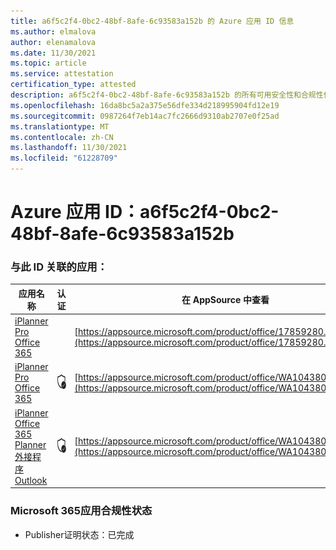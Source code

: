 ```yaml
---
title: a6f5c2f4-0bc2-48bf-8afe-6c93583a152b 的 Azure 应用 ID 信息
ms.author: elmalova
author: elenamalova
ms.date: 11/30/2021
ms.topic: article
ms.service: attestation
certification_type: attested
description: a6f5c2f4-0bc2-48bf-8afe-6c93583a152b 的所有可用安全性和合规性信息。
ms.openlocfilehash: 16da8bc5a2a375e56dfe334d218995904fd12e19
ms.sourcegitcommit: 0987264f7eb14ac7fc2666d9310ab2707e0f25ad
ms.translationtype: MT
ms.contentlocale: zh-CN
ms.lasthandoff: 11/30/2021
ms.locfileid: "61228709"
---
```

# <a name="azure-app-id-a6f5c2f4-0bc2-48bf-8afe-6c93583a152b"></a>Azure 应用 ID：a6f5c2f4-0bc2-48bf-8afe-6c93583a152b


### <a name="apps-associated-with-this-id"></a>与此 ID 关联的应用：
| **应用名称** | **认证** | **在 AppSource 中查看** |
|--------------|---------------|-----------------------|
| [iPlanner Pro Office 365](https://docs.microsoft.com/microsoft-365-app-certification/forward/17859280.iplannerpro) |  | [https://appsource.microsoft.com/product/office/17859280.iplannerpro](https://appsource.microsoft.com/product/office/17859280.iplannerpro) |
| [iPlanner Pro Office 365](https://docs.microsoft.com/microsoft-365-app-certification/forward/WA104380464) | <img alt="Certified application badge" src="../media/certified-badge.png" height="25" width="25" /> | [https://appsource.microsoft.com/product/office/WA104380464](https://appsource.microsoft.com/product/office/WA104380464) |
| [iPlanner Office 365 Planner 外接程序Outlook](https://docs.microsoft.com/microsoft-365-app-certification/forward/WA104380147) | <img alt="Certified application badge" src="../media/certified-badge.png" height="25" width="25" /> | [https://appsource.microsoft.com/product/office/WA104380147](https://appsource.microsoft.com/product/office/WA104380147) |

### <a name="microsoft-365-app-compliance-status"></a>Microsoft 365应用合规性状态
- Publisher证明状态：已完成
